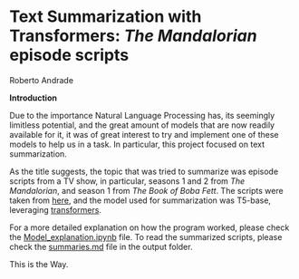 # Text Summarization with Transformers: *The Mandalorian* episode scripts

Roberto Andrade

**Introduction**

Due to the importance Natural Language Processing has, its seemingly limitless potential, and the great amount of models that are now readily available for it, it was of great interest to try and implement one of these models to help us in a task. In particular, this project focused on text summarization.

As the title suggests, the topic that was tried to summarize was episode scripts from a TV show, in particular, seasons 1 and 2 from *The Mandalorian*, and season 1 from *The Book of Boba Fett*. The scripts were taken from [here](https://starwars.fandom.com/), and the model used for summarization was T5-base, leveraging [transformers](https://huggingface.co/).

For a more detailed explanation on how the program worked, please check the [Model_explanation.ipynb](https://github.com/roberto-andrade22/MandoTextAnalytics/blob/main/Model_explanation.ipynb) file. To read the summarized scripts, please check the [summaries.md](https://github.com/roberto-andrade22/MandoTextAnalytics/blob/main/output/summaries.md) file in the output folder.

This is the Way.